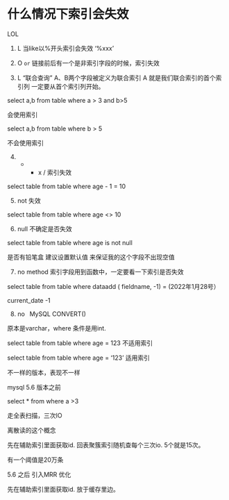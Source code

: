 # 什么情况下索引会失效

LOL

1. L 当like以%开头索引会失效 ‘%xxx’

2. O `or`  链接前后有一个是非索引字段的时候，索引失效

3. L “联合查询” A、B两个字段被定义为联合索引  A 就是我们联合索引的首个索引列 一定要从首个索引列开始。

select a,b from table where a > 3 and b>5

会使用索引

select a,b from table where b > 5

不会使用索引

4. + - x / 索引失效

select table from table where age - 1 = 10

5. not 失效

select table from table where age <> 10

6. null 不确定是否失效

select table from table where age is not null

是否有铅笔盒  建议设置默认值 
来保证我的这个字段不出现空值

7. no method  索引字段用到函数中，一定要看一下索引是否失效

select table from table where dataadd ( fieldname, -1) = (2022年1月28号）

current_date -1

8. no  MySQL CONVERT() 

原本是varchar，where 条件是用int.

select table from table where age = 123   不适用索引

select table from table where age = ‘123’   适用索引


不一样的版本，表现不一样


mysql 5.6 版本之前

select * from where a >3

走全表扫描，三次IO

离散读的这个概念

先在辅助索引里面获取id. 回表聚簇索引随机查每个三次io.  5个就是15次。

有一个阈值是20万条


5.6 之后 引入MRR 优化

先在辅助索引里面获取id. 放于缓存里边。
